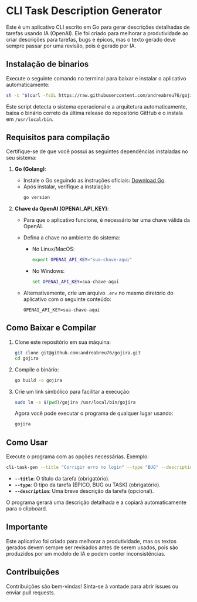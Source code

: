# CLI Task Description Generator

Este é um aplicativo CLI escrito em Go para gerar descrições detalhadas de tarefas usando IA (OpenAI). Ele foi criado para melhorar a produtividade ao criar descrições para tarefas, bugs e épicos, mas o texto gerado deve sempre passar por uma revisão, pois é gerado por IA.

## Instalação de binarios

Execute o seguinte comando no terminal para baixar e instalar o aplicativo automaticamente:

```bash
sh -c "$(curl -fsSL https://raw.githubusercontent.com/andreabreu76/gojira/main/install.sh)"
```

Este script detecta o sistema operacional e a arquitetura automaticamente, baixa o binário correto da última release do repositório GitHub e o instala em `/usr/local/bin`.

## Requisitos para compilação

Certifique-se de que você possui as seguintes dependências instaladas no seu sistema:

1. **Go (Golang)**:
   - Instale o Go seguindo as instruções oficiais: [Download Go](https://go.dev/dl/).
   - Após instalar, verifique a instalação:
     ```bash
     go version
     ```

2. **Chave da OpenAI (OPENAI_API_KEY)**:
   - Para que o aplicativo funcione, é necessário ter uma chave válida da OpenAI.
   - Defina a chave no ambiente do sistema:
     - No Linux/MacOS:
       ```bash
       export OPENAI_API_KEY="sua-chave-aqui"
       ```
     - No Windows:
       ```cmd
       set OPENAI_API_KEY=sua-chave-aqui
       ```

   - Alternativamente, crie um arquivo `.env` no mesmo diretório do aplicativo com o seguinte conteúdo:
     ```
     OPENAI_API_KEY=sua-chave-aqui
     ```

## Como Baixar e Compilar

1. Clone este repositório em sua máquina:
   ```bash
   git clone git@github.com:andreabreu76/gojira.git
   cd gojira
   ```

2. Compile o binário:
   ```bash
   go build -o gojira
   ```

3. Crie um link simbólico para facilitar a execução:
   ```bash
   sudo ln -s $(pwd)/gojira /usr/local/bin/gojira
   ```

   Agora você pode executar o programa de qualquer lugar usando:
   ```bash
   gojira
   ```

## Como Usar

Execute o programa com as opções necessárias. Exemplo:

```bash
cli-task-gen --title "Corrigir erro no login" --type "BUG" --description "Usuários não conseguem acessar o sistema"
```

- **`--title`**: O título da tarefa (obrigatório).
- **`--type`**: O tipo da tarefa (EPICO, BUG ou TASK) (obrigatório).
- **`--description`**: Uma breve descrição da tarefa (opcional).

O programa gerará uma descrição detalhada e a copiará automaticamente para o clipboard.

## Importante

Este aplicativo foi criado para melhorar a produtividade, mas os textos gerados devem sempre ser revisados antes de serem usados, pois são produzidos por um modelo de IA e podem conter inconsistências.

## Contribuições

Contribuições são bem-vindas! Sinta-se à vontade para abrir issues ou enviar pull requests.
